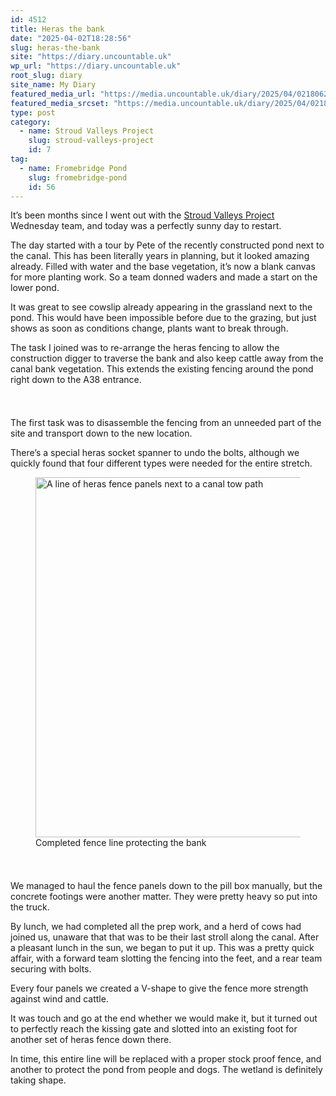 ```yaml
---
id: 4512
title: Heras the bank
date: "2025-04-02T18:28:56"
slug: heras-the-bank
site: "https://diary.uncountable.uk"
wp_url: "https://diary.uncountable.uk"
root_slug: diary
site_name: My Diary
featured_media_url: "https://media.uncountable.uk/diary/2025/04/02180627/IMG20250402141900.webp"
featured_media_srcset: "https://media.uncountable.uk/diary/2025/04/02180627/IMG20250402141900-300x169.webp 300w, https://media.uncountable.uk/diary/2025/04/02180627/IMG20250402141900-1024x576.webp 1024w, https://media.uncountable.uk/diary/2025/04/02180627/IMG20250402141900-150x150.webp 150w, https://media.uncountable.uk/diary/2025/04/02180627/IMG20250402141900-640x360.webp 640w, https://media.uncountable.uk/diary/2025/04/02180627/IMG20250402141900.webp 1763w"
type: post
category:
  - name: Stroud Valleys Project
    slug: stroud-valleys-project
    id: 7
tag:
  - name: Fromebridge Pond
    slug: fromebridge-pond
    id: 56
---
```



<p>It&#8217;s been months since I went out with the <a href="https://www.stroudvalleysproject.org/">Stroud Valleys Project</a> Wednesday team, and today was a perfectly sunny day to restart.  </p>



<p>The day started with a tour by Pete of the recently constructed pond next to the canal.  This has been literally years in planning, but it looked amazing already.  Filled with water and the base vegetation, it&#8217;s now a blank canvas for more planting work.  So a team donned waders and made a start on the lower pond.</p>



<p>It was great to see cowslip already appearing in the grassland next to the pond.  This would have been impossible before due to the grazing, but just shows as soon as conditions change, plants want to break through.</p>



<p>The task I joined was to re-arrange the heras fencing to allow the construction digger to traverse the bank and also keep cattle away from the canal bank vegetation.  This extends the existing fencing around the pond right down to the A38 entrance.</p>


<style>.kb-row-layout-id4512_a01e9a-bc > .kt-row-column-wrap{align-content:start;}:where(.kb-row-layout-id4512_a01e9a-bc > .kt-row-column-wrap) > .wp-block-kadence-column{justify-content:start;}.kb-row-layout-id4512_a01e9a-bc > .kt-row-column-wrap{column-gap:var(--global-kb-gap-md, 2rem);row-gap:var(--global-kb-gap-md, 2rem);padding-top:var(--global-kb-spacing-sm, 1.5rem);padding-bottom:var(--global-kb-spacing-sm, 1.5rem);grid-template-columns:repeat(2, minmax(0, 1fr));}.kb-row-layout-id4512_a01e9a-bc > .kt-row-layout-overlay{opacity:0.30;}@media all and (max-width: 1024px){.kb-row-layout-id4512_a01e9a-bc > .kt-row-column-wrap{grid-template-columns:repeat(2, minmax(0, 1fr));}}@media all and (max-width: 767px){.kb-row-layout-id4512_a01e9a-bc > .kt-row-column-wrap{grid-template-columns:minmax(0, 1fr);}.kb-row-layout-id4512_a01e9a-bc > .kt-row-column-wrap > .wp-block-kadence-column:nth-of-type(1){order:2;}.kb-row-layout-id4512_a01e9a-bc > .kt-row-column-wrap > .wp-block-kadence-column:nth-of-type(2){order:1;}.kb-row-layout-id4512_a01e9a-bc > .kt-row-column-wrap > .wp-block-kadence-column:nth-of-type(3){order:12;}.kb-row-layout-id4512_a01e9a-bc > .kt-row-column-wrap > .wp-block-kadence-column:nth-of-type(4){order:11;}.kb-row-layout-id4512_a01e9a-bc > .kt-row-column-wrap > .wp-block-kadence-column:nth-of-type(5){order:22;}.kb-row-layout-id4512_a01e9a-bc > .kt-row-column-wrap > .wp-block-kadence-column:nth-of-type(6){order:21;}.kb-row-layout-id4512_a01e9a-bc > .kt-row-column-wrap > .wp-block-kadence-column:nth-of-type(7){order:32;}.kb-row-layout-id4512_a01e9a-bc > .kt-row-column-wrap > .wp-block-kadence-column:nth-of-type(8){order:31;}}</style><div class="kb-row-layout-wrap kb-row-layout-id4512_a01e9a-bc alignnone wp-block-kadence-rowlayout"><div class="kt-row-column-wrap kt-has-2-columns kt-row-layout-equal kt-tab-layout-inherit kt-mobile-layout-row kt-row-valign-top">
<style>.kadence-column4512_588e9e-8a > .kt-inside-inner-col,.kadence-column4512_588e9e-8a > .kt-inside-inner-col:before{border-top-left-radius:0px;border-top-right-radius:0px;border-bottom-right-radius:0px;border-bottom-left-radius:0px;}.kadence-column4512_588e9e-8a > .kt-inside-inner-col{column-gap:var(--global-kb-gap-sm, 1rem);}.kadence-column4512_588e9e-8a > .kt-inside-inner-col{flex-direction:column;}.kadence-column4512_588e9e-8a > .kt-inside-inner-col > .aligncenter{width:100%;}.kadence-column4512_588e9e-8a > .kt-inside-inner-col:before{opacity:0.3;}.kadence-column4512_588e9e-8a{position:relative;}@media all and (max-width: 1024px){.kadence-column4512_588e9e-8a > .kt-inside-inner-col{flex-direction:column;justify-content:center;}}@media all and (max-width: 767px){.kadence-column4512_588e9e-8a > .kt-inside-inner-col{flex-direction:column;justify-content:center;}}</style>
<div class="wp-block-kadence-column kadence-column4512_588e9e-8a"><div class="kt-inside-inner-col">
<p>The first task was to disassemble the fencing from an unneeded part of the site and transport down to the new location.</p>



<p>There&#8217;s a special heras socket spanner to undo the bolts, although we quickly found that four different types were needed for the entire stretch.</p>
</div></div>


<style>.kadence-column4512_96f5ea-2e > .kt-inside-inner-col,.kadence-column4512_96f5ea-2e > .kt-inside-inner-col:before{border-top-left-radius:0px;border-top-right-radius:0px;border-bottom-right-radius:0px;border-bottom-left-radius:0px;}.kadence-column4512_96f5ea-2e > .kt-inside-inner-col{column-gap:var(--global-kb-gap-sm, 1rem);}.kadence-column4512_96f5ea-2e > .kt-inside-inner-col{flex-direction:column;}.kadence-column4512_96f5ea-2e > .kt-inside-inner-col > .aligncenter{width:100%;}.kadence-column4512_96f5ea-2e > .kt-inside-inner-col:before{opacity:0.3;}.kadence-column4512_96f5ea-2e{position:relative;}@media all and (max-width: 1024px){.kadence-column4512_96f5ea-2e > .kt-inside-inner-col{flex-direction:column;justify-content:center;}}@media all and (max-width: 767px){.kadence-column4512_96f5ea-2e > .kt-inside-inner-col{flex-direction:column;justify-content:center;}}</style>
<div class="wp-block-kadence-column kadence-column4512_96f5ea-2e"><div class="kt-inside-inner-col">
<figure class="wp-block-image size-large"><img loading="lazy" decoding="async" width="1024" height="576" src="https://media.uncountable.uk/diary/2025/04/02180616/IMG20250402140410-1024x576.webp" alt="A line of heras fence panels next to a canal tow path" class="wp-image-4513" srcset="https://media.uncountable.uk/diary/2025/04/02180616/IMG20250402140410-1024x576.webp 1024w, https://media.uncountable.uk/diary/2025/04/02180616/IMG20250402140410-300x169.webp 300w, https://media.uncountable.uk/diary/2025/04/02180616/IMG20250402140410-640x360.webp 640w, https://media.uncountable.uk/diary/2025/04/02180616/IMG20250402140410.webp 1959w" sizes="auto, (max-width: 1024px) 100vw, 1024px" /><figcaption class="wp-element-caption">Completed fence line protecting the bank</figcaption></figure>
</div></div>

</div></div>


<p>We managed to haul the fence panels down to the pill box manually, but the concrete footings were another matter.  They were pretty heavy so put into the truck.</p>



<p>By lunch, we had completed all the prep work, and a herd of cows had joined us, unaware that that was to be their last stroll along the canal.  After a pleasant lunch in the sun, we began to put it up.  This was a pretty quick affair, with a forward team slotting the fencing into the feet, and a rear team securing with bolts.</p>



<p>Every four panels we created a V-shape to give the fence more strength against wind and cattle.</p>



<p>It was touch and go at the end whether we would make it, but it turned out to perfectly reach the kissing gate and slotted into an existing foot for another set of heras fence down there.</p>



<p>In time, this entire line will be replaced with a proper stock proof fence, and another to protect the pond from people and dogs.  The wetland is definitely taking shape.</p>
